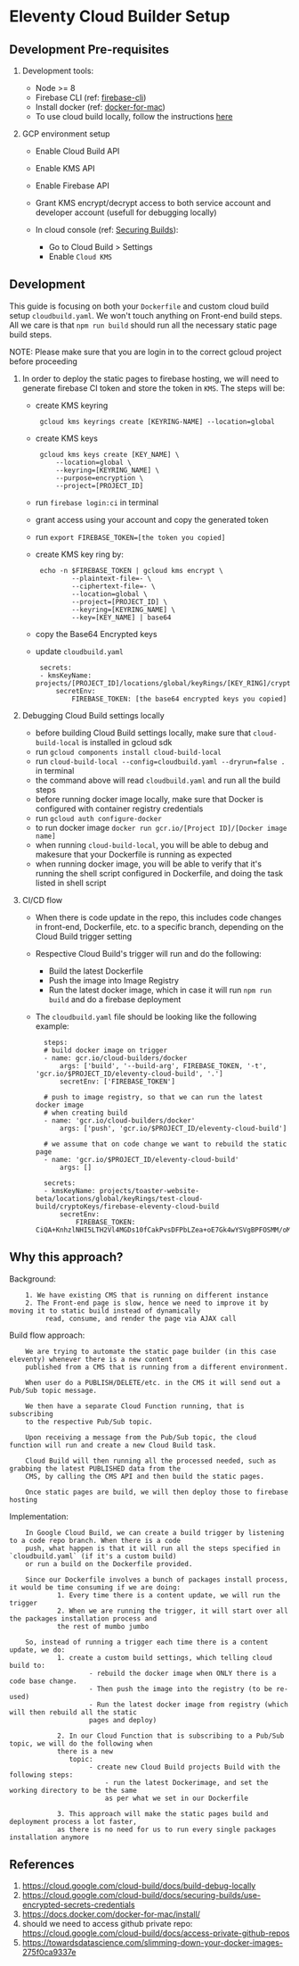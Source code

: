 # Eleventy Cloud Builder Setup

## Development Pre-requisites
1. Development tools:

	- Node >= 8
	- Firebase CLI (ref: [firebase-cli](https://firebase.google.com/docs/cli))
	- Install docker (ref: [docker-for-mac](https://docs.docker.com/docker-for-mac/install/))
	- To use cloud build locally, follow the instructions [here](https://cloud.google.com/cloud-build/docs/build-debug-locally)

2. GCP environment setup

	- Enable Cloud Build API
	- Enable KMS API
	- Enable Firebase API
	- Grant KMS encrypt/decrypt access to both service account and developer account (usefull for debugging locally)
	- In cloud console (ref: [Securing Builds](https://cloud.google.com/cloud-build/docs/securing-builds/set-service-account-permissions)):

		- Go to Cloud Build > Settings
		- Enable `Cloud KMS`

## Development
This guide is focusing on both your `Dockerfile` and custom cloud build setup `cloudbuild.yaml`.
We won't touch anything on Front-end build steps. All we care is that `npm run build` should run all
the necessary static page build steps.

NOTE: Please make sure that you are login in to the correct gcloud project before proceeding

1. In order to deploy the static pages to firebase hosting, we will need to generate firebase CI token and store the
	 token in `KMS`. The steps will be:

	 - create KMS keyring

			gcloud kms keyrings create [KEYRING-NAME] --location=global

	 - create KMS keys

	 		gcloud kms keys create [KEY_NAME] \
				--location=global \
				--keyring=[KEYRING_NAME] \
				--purpose=encryption \
				--project=[PROJECT_ID]

	 - run `firebase login:ci` in terminal
	 - grant access using your account and copy the generated token
	 - run `export FIREBASE_TOKEN=[the token you copied]`
	 - create KMS key ring by:

			echo -n $FIREBASE_TOKEN | gcloud kms encrypt \
					--plaintext-file=- \
					--ciphertext-file=- \
					--location=global \
					--project=[PROJECT_ID] \
					--keyring=[KEYRING_NAME] \
					--key=[KEY_NAME] | base64

	 - copy the Base64 Encrypted keys
	 - update `cloudbuild.yaml`

			secrets:
			- kmsKeyName: projects/[PROJECT_ID]/locations/global/keyRings/[KEY_RING]/cryptoKeys/[KEY_NAME]
				secretEnv:
					FIREBASE_TOKEN: [the base64 encrypted keys you copied]

2. Debugging Cloud Build settings locally
	- before building Cloud Build settings locally, make sure that `cloud-build-local` is installed in gcloud sdk
	- run `gcloud components install cloud-build-local`
	- run `cloud-build-local --config=cloudbuild.yaml --dryrun=false .` in terminal
	- the command above will read `cloudbuild.yaml` and run all the build steps
	- before running docker image locally, make sure that Docker is configured with container registry credentials
	- run `gcloud auth configure-docker`
	- to run docker image `docker run gcr.io/[Project ID]/[Docker image name]`
	- when running `cloud-build-local`, you will be able to debug and makesure that your Dockerfile is running as expected
	- when running docker image, you will be able to verify that it's running the shell script configured in Dockerfile, and doing the task listed in shell script

3. CI/CD flow
	- When there is code update in the repo, this includes code changes in front-end, Dockerfile, etc. to a specific branch, depending on the Cloud Build trigger setting
	- Respective Cloud Build's trigger will run and do the following:

		- Build the latest Dockerfile
		- Push the image into Image Registry
		- Run the latest docker image, which in case it will run `npm run build` and do a firebase deployment

	- The `cloudbuild.yaml` file should be looking like the following example:

			steps:
			# build docker image on trigger
			- name: gcr.io/cloud-builders/docker
				args: ['build', '--build-arg', FIREBASE_TOKEN, '-t', 'gcr.io/$PROJECT_ID/eleventy-cloud-build', '.']
				secretEnv: ['FIREBASE_TOKEN']

			# push to image registry, so that we can run the latest docker image
			# when creating build
			- name: 'gcr.io/cloud-builders/docker'
				args: ['push', 'gcr.io/$PROJECT_ID/eleventy-cloud-build']

			# we assume that on code change we want to rebuild the static page
			- name: 'gcr.io/$PROJECT_ID/eleventy-cloud-build'
				args: []

			secrets:
			- kmsKeyName: projects/toaster-website-beta/locations/global/keyRings/test-cloud-build/cryptoKeys/firebase-eleventy-cloud-build
				secretEnv:
					FIREBASE_TOKEN: CiQA+KnhzlNHI5LTH2Vl4MGDs10fCakPvsDFPbLZea+oE7Gk4wYSVgBPFOSMM/oMyjaUt5Mp3iiYC821T88EmecEgf6Nxu9uFkGJS5vutBf3qhYYb9WLUxP55wuWE4bb3uvmzLu6J1osTF1qJ27NWqiZXsWKgYkUSFvdnuM/


## Why this approach?
Background:

		1. We have existing CMS that is running on different instance
		2. The Front-end page is slow, hence we need to improve it by moving it to static build instead of dynamically
			 read, consume, and render the page via AJAX call

Build flow approach:

		We are trying to automate the static page builder (in this case eleventy) whenever there is a new content
		published from a CMS that is running from a different environment.

		When user do a PUBLISH/DELETE/etc. in the CMS it will send out a Pub/Sub topic message.

		We then have a separate Cloud Function running, that is subscribing
		to the respective Pub/Sub topic.

		Upon receiving a message from the Pub/Sub topic, the cloud function will run and create a new Cloud Build task.

		Cloud Build will then running all the processed needed, such as grabbing the latest PUBLISHED data from the
		CMS, by calling the CMS API and then build the static pages.

		Once static pages are build, we will then deploy those to firebase hosting

Implementation:

		In Google Cloud Build, we can create a build trigger by listening to a code repo branch. When there is a code
		push, what happen is that it will run all the steps specified in `cloudbuild.yaml` (if it's a custom build)
		or run a build on the Dockerfile provided.

		Since our Dockerfile involves a bunch of packages install process, it would be time consuming if we are doing:
				1. Every time there is a content update, we will run the trigger
				2. When we are running the trigger, it will start over all the packages installation process and
				the rest of mumbo jumbo

		So, instead of running a trigger each time there is a content update, we do:
				1. create a custom build settings, which telling cloud build to:
						- rebuild the docker image when ONLY there is a code base change.
						- Then push the image into the registry (to be re-used)
						- Run the latest docker image from registry (which will then rebuild all the static
						pages and deploy)

				2. In our Cloud Function that is subscribing to a Pub/Sub topic, we will do the following when
				there is a new
				   topic:
					 	- create new Cloud Build projects Build with the following steps:
							- run the latest Dockerimage, and set the working directory to be the same
							as per what we set in our Dockerfile

				3. This approach will make the static pages build and deployment process a lot faster,
				as there is no need for us to run every single packages installation anymore

## References
1. https://cloud.google.com/cloud-build/docs/build-debug-locally
2. https://cloud.google.com/cloud-build/docs/securing-builds/use-encrypted-secrets-credentials
3. https://docs.docker.com/docker-for-mac/install/
4. should we need to access github private repo: https://cloud.google.com/cloud-build/docs/access-private-github-repos
5. https://towardsdatascience.com/slimming-down-your-docker-images-275f0ca9337e
